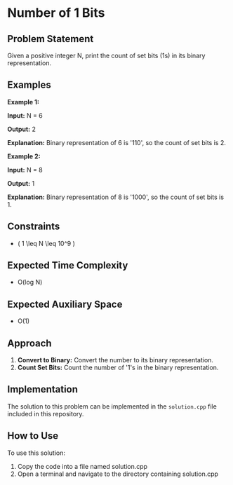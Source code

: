# Number of 1 Bits

## Problem Statement

Given a positive integer N, print the count of set bits (1s) in its binary representation.

## Examples

**Example 1:**

**Input:**
N = 6

**Output:**
2

**Explanation:**
Binary representation of 6 is '110', so the count of set bits is 2.

**Example 2:**

**Input:**
N = 8

**Output:**
1

**Explanation:**
Binary representation of 8 is '1000', so the count of set bits is 1.

## Constraints

- \( 1 \leq N \leq 10^9 \)

## Expected Time Complexity

- O(log N)

## Expected Auxiliary Space

- O(1)

## Approach

1. **Convert to Binary:** Convert the number to its binary representation.
2. **Count Set Bits:** Count the number of '1's in the binary representation.

## Implementation

The solution to this problem can be implemented in the `solution.cpp` file included in this repository.


## How to Use
To use this solution:

1. Copy the code into a file named solution.cpp
2. Open a terminal and navigate to the directory containing solution.cpp